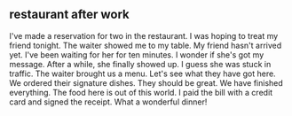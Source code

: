 ## restaurant after work
I've made a reservation for two in the restaurant.
I was hoping to treat my friend tonight.
The waiter showed me to my table.
My friend hasn't arrived yet.
I've been waiting for her for ten minutes.
I wonder if she's got my message.
After a while, she finally showed up.
I guess she was stuck in traffic.
The waiter brought us a menu.
Let's see what they have got here.
We ordered their signature dishes.
They should be great.
We have finished everything.
The food here is out of this world.
I paid the bill with a credit card and signed the receipt.
What a wonderful dinner!

